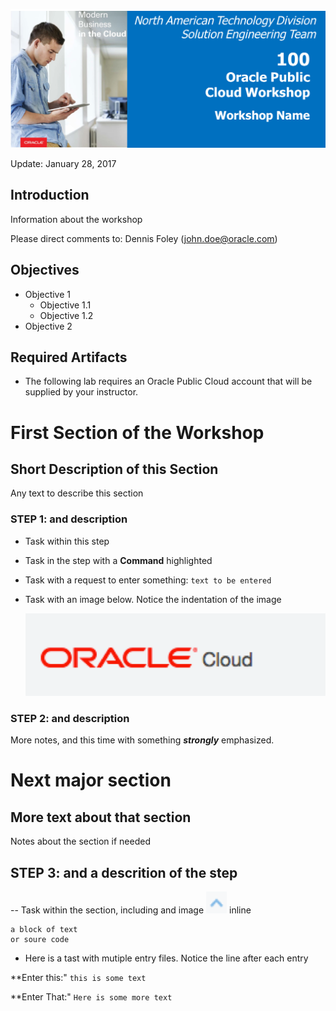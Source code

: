 
![](images/WorkshopHeader100.png)  


Update: January 28, 2017


## Introduction

Information about the workshop

Please direct comments to: Dennis Foley (john.doe@oracle.com)

## Objectives
- Objective 1
    - Objective 1.1
    - Objective 1.2
- Objective 2

## Required Artifacts
- The following lab requires an Oracle Public Cloud account that will be supplied by your instructor.


# First Section of the Workshop

## Short Description of this Section

Any text to describe this section

### **STEP 1:** and description

- Task within this step
- Task in the step with a **Command** highlighted
- Task with a request to enter something: `text to be entered`
- Task with an image below. Notice the indentation of the image

    ![](images/Picture100-1.png)
    
### **STEP 2:** and description

More notes, and this time with something ***strongly*** emphasized.

# Next major section

## More text about that section

Notes about the section if needed

## **STEP 3:** and a descrition of the step

-- Task within the section, including and image ![](images/PictureUpArrow.png) inline 

```
a block of text
or soure code
```

- Here is a tast with mutiple entry files. Notice the line after each entry

**Enter this:" `this is some text`

**Enter That:" `Here is some more text`



